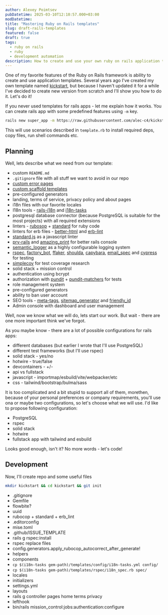 ```yaml
---
author: Alexey Poimtsev
pubDatetime: 2025-03-10T12:10:57.000+03:00
modDatetime:
title: "Mastering Ruby on Rails templates"
slug: draft-rails-templates
featured: false
draft: true
tags:
  - ruby on rails
  - ruby
  - development automation
description: How to create and use your own ruby on rails application templates
---
```


One of my favorite features of the Ruby on Rails framework is ability to create and use application templates. Several years ago I've created my own template named [kickstart](https://github.com/alec-c4/kickstart), but because I haven't updated it for a while I've decided to create new version from scratch and I'll show you how to do it. Let's do it!

If you never used templates for rails apps - let me explain how it works. You can create rails app with some predefined features using `-m` key.

```sh
rails new super_app -m https://raw.githubusercontent.com/alec-c4/kickstart/master/template.rb
```

This will use scenarios described in `template.rb` to install required deps, copy files, run shell commands etc.

## Planning

Well, lets describe what we need from our template:

- custom `README.md`
- `.gitignore` file with all stuff we want to avoid in our repo
- [custom error pages](/posts/2022-10-04-rails-custom-error-pages)
- [custom scaffold templates](/posts/2022-11-25-rails-scaffold-templates)
- pre-configured generators
- landing, terms of service, privacy policy and about pages
- i18n files with our favorite locales
- I18n tools - [rails-i18n](http://github.com/svenfuchs/rails-i18n) and [i18n-tasks](https://github.com/glebm/i18n-tasks)
- postgresql database connector (because PostgreSQL is suitable for the most projects) with all required extensions
- linters - [rubosop](https://github.com/rubocop/rubocop) + [standard](https://github.com/standardrb/standard) for ruby code
- linters for erb files - [better-html](https://github.com/Shopify/better-html) and [erb-lint](https://github.com/Shopify/erb-lint)
- [standard.js](https://standardjs.com/) as a javascript linter
- [pry-rails](https://github.com/rweng/pry-rails) and [amazing_print](https://github.com/amazing-print/amazing_print) for better rails console
- [semantic_logger](https://github.com/reidmorrison/semantic_logger) as a highly configurable logging system
- [rspec](https://rspec.info/), [factory_bot](https://github.com/thoughtbot/factory_bot), [ffaker](https://github.com/ffaker/ffaker), [shoulda](https://github.com/thoughtbot/shoulda), [capybara](https://teamcapybara.github.io/capybara/), [email_spec](https://github.com/email-spec/email-spec) and [cypress](https://www.cypress.io/) for testing
- [simplecov](https://github.com/simplecov-ruby/simplecov) for test coverage research
- solid stack + mission control
- authentication using bcrypt
- authorization with [pundit](https://github.com/varvet/pundit) + [pundit-matchers](https://github.com/chrisalley/pundit-matchers) for tests
- role management system
- pre-configured generators
- ability to ban user account
- SEO tools - [meta-tags](https://github.com/kpumuk/meta-tags), [sitemap_generator](http://github.com/kjvarga/sitemap_generator) and [friendly_id](https://github.com/norman/friendly_id)
- Admin console with dashboard and user management

Well, now we know what we will do, lets start our work. But wait - there are one more important think we've forgot.

As you maybe know - there are a lot of possible configurations for rails apps:

- different databases (but earlier I wrote that I'll use PostgreSQL)
- different test frameworks (but I'll use rspec)
- solid stack - yes/no
- hotwire - true/false
- devcontainers - +/-
- api vs fullstack
- javascript - importmap/esbuild/vite/webpacker/etc
- css - tailwind/bootstrap/bulma/sass

It is too complicated and a bit stupid to support all of them, morethen, because of your personal preferences or company requirements, you'll use ona or maybe two configurations, so let's choose what we will use. I'd like to propose following configuration:

- PostgreSQL
- rspec
- solid stack
- hotwire
- fullstack app with tailwind and esbuild

Looks good enough, isn't it? No more words - let's code!

## Development

Now, I'll create repo and some useful files

```sh
mkdir kickstart && cd kickstart && git init
```

- .gitignore
- Gemfile
- flowbite?
- uuid
- rubocop + standard + erb_lint
- .editorconfig
- mise.toml
- .github/ISSUE_TEMPLATE
- rails g rspec:install
- rspec replace files
- config.generators.apply_rubocop_autocorrect_after_generate!
- helpers
- components
- `cp $(i18n-tasks gem-path)/templates/config/i18n-tasks.yml config/`
- `cp $(i18n-tasks gem-path)/templates/rspec/i18n_spec.rb spec/`
- locales
- initializers
- settings.yml
- layouts
- rails g controller pages home terms privacy
- lefthook
- bin/rails mission_control:jobs:authentication:configure
